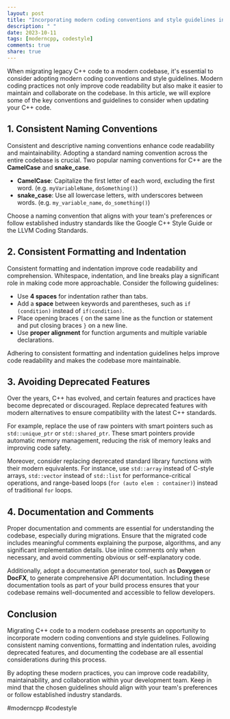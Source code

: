 ```yaml
---
layout: post
title: "Incorporating modern coding conventions and style guidelines in migrated C++ code"
description: " "
date: 2023-10-11
tags: [moderncpp, codestyle]
comments: true
share: true
---
```


When migrating legacy C++ code to a modern codebase, it's essential to consider adopting modern coding conventions and style guidelines. Modern coding practices not only improve code readability but also make it easier to maintain and collaborate on the codebase. In this article, we will explore some of the key conventions and guidelines to consider when updating your C++ code.

## 1. Consistent Naming Conventions

Consistent and descriptive naming conventions enhance code readability and maintainability. Adopting a standard naming convention across the entire codebase is crucial. Two popular naming conventions for C++ are the **CamelCase** and **snake_case**.

- **CamelCase**: Capitalize the first letter of each word, excluding the first word. (e.g. `myVariableName`, `doSomething()`)
- **snake_case**: Use all lowercase letters, with underscores between words. (e.g. `my_variable_name`, `do_something()`)

Choose a naming convention that aligns with your team's preferences or follow established industry standards like the Google C++ Style Guide or the LLVM Coding Standards.

## 2. Consistent Formatting and Indentation

Consistent formatting and indentation improve code readability and comprehension. Whitespace, indentation, and line breaks play a significant role in making code more approachable. Consider the following guidelines:

- Use **4 spaces** for indentation rather than tabs.
- Add a **space** between keywords and parentheses, such as `if (condition)` instead of `if(condition)`.
- Place opening braces `{` on the same line as the function or statement and put closing braces `}` on a new line.
- Use **proper alignment** for function arguments and multiple variable declarations.

Adhering to consistent formatting and indentation guidelines helps improve code readability and makes the codebase more maintainable.

## 3. Avoiding Deprecated Features

Over the years, C++ has evolved, and certain features and practices have become deprecated or discouraged. Replace deprecated features with modern alternatives to ensure compatibility with the latest C++ standards.

For example, replace the use of raw pointers with smart pointers such as `std::unique_ptr` or `std::shared_ptr`. These smart pointers provide automatic memory management, reducing the risk of memory leaks and improving code safety.

Moreover, consider replacing deprecated standard library functions with their modern equivalents. For instance, use `std::array` instead of C-style arrays, `std::vector` instead of `std::list` for performance-critical operations, and range-based loops (`for (auto elem : container)`) instead of traditional `for` loops.

## 4. Documentation and Comments

Proper documentation and comments are essential for understanding the codebase, especially during migrations. Ensure that the migrated code includes meaningful comments explaining the purpose, algorithms, and any significant implementation details. Use inline comments only when necessary, and avoid commenting obvious or self-explanatory code.

Additionally, adopt a documentation generator tool, such as **Doxygen** or **DocFX**, to generate comprehensive API documentation. Including these documentation tools as part of your build process ensures that your codebase remains well-documented and accessible to fellow developers.

## Conclusion

Migrating C++ code to a modern codebase presents an opportunity to incorporate modern coding conventions and style guidelines. Following consistent naming conventions, formatting and indentation rules, avoiding deprecated features, and documenting the codebase are all essential considerations during this process.

By adopting these modern practices, you can improve code readability, maintainability, and collaboration within your development team. Keep in mind that the chosen guidelines should align with your team's preferences or follow established industry standards.

#moderncpp #codestyle